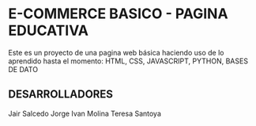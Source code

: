 # E-COMMERCE BASICO - PAGINA EDUCATIVA

Este es un proyecto de una pagina web básica haciendo uso de lo aprendido hasta el momento: HTML, CSS, JAVASCRIPT, PYTHON, BASES DE DATO

## DESARROLLADORES
Jair Salcedo
Jorge Ivan Molina
Teresa Santoya
